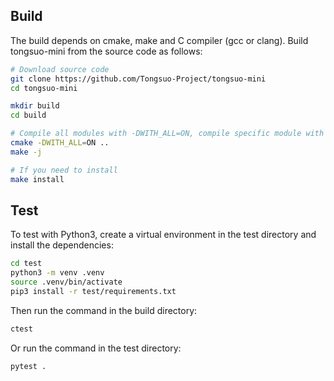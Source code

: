 ## Build

The build depends on cmake, make and C compiler (gcc or clang).
Build tongsuo-mini from the source code as follows:

```bash
# Download source code
git clone https://github.com/Tongsuo-Project/tongsuo-mini
cd tongsuo-mini

mkdir build
cd build

# Compile all modules with -DWITH_ALL=ON, compile specific module with -DWITH_<module>=ON, e.g. -DWITH_ASCON=ON
cmake -DWITH_ALL=ON ..
make -j

# If you need to install
make install
```

## Test

To test with Python3, create a virtual environment in the test directory and install the dependencies:

```bash
cd test
python3 -m venv .venv
source .venv/bin/activate
pip3 install -r test/requirements.txt
```

Then run the command in the build directory:

```bash
ctest
```

Or run the command in the test directory:

```bash
pytest .
```
